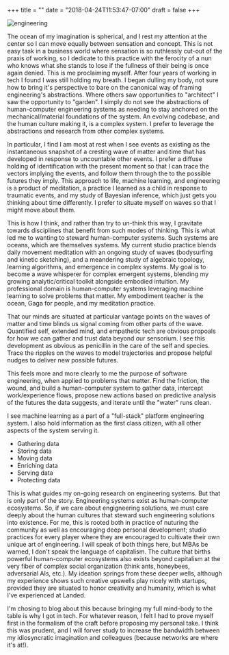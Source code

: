 +++
title = ""
date = "2018-04-24T11:53:47-07:00"
draft = false
+++

![engineering](engineering.jpg)

The ocean of my imagination is spherical, and I rest my attention at the center so I can move equally
between sensation and concept. This is not easy task in a business world where
sensation is so ruthlessly cut-out of the praxis of working, so I dedicate to 
this practice with the ferocity of a nun who knows what she stands
to lose if the fullness of their being is once again denied. This is me 
proclaiming myself. After four years of working in tech I found I was still 
holding my breath. 
I began dulling my body, not sure how to bring it's perspective to bare
on the canonical way of framing engineering's abstractions. Where others
saw opportunities to "architect" I saw the opportunity to "garden". I simply
do not see the abstractions of human-computer engineering systems as needing
to stay anchored on the mechanical/material foundations of the system. An
evolving codebase, and the human culture making it, is a complex system. I 
prefer to leverage the abstractions and research from other complex systems.

In particular, I find I am most at rest when I see events as existing as the instantaneous
snapshot of a cresting wave of matter and time that has developed in response
to uncountable other events. I prefer a diffuse holding of identification
with the present moment so that I can trace the vectors implying the events,
and follow them through the to the possible futures they imply. This approach
to life, machine learning, and engineering is a product of meditation, a practice
I learned as a child in response to traumatic events, and my study of Bayesian
inference, which just gets you thinking about time differently. I prefer 
to situate myself on waves so that I might move about them. 

This is how I think, and rather than try to un-think this way, I gravitate 
towards disciplines that benefit from 
such modes of thinking. This is what led me to wanting to steward 
human-computer systems. Such systems are oceans, which are themselves systems.
My current studio practice blends daily movement meditation with an ongoing
study of waves (bodysurfing and kinetic sketching), and a meandering study of 
algebraic topology, learning algorithms, and emergence in complex systems. 
My goal is to become a wave whisperer for complex emergent systems, blending
my growing analytic/critical toolkit alongside embodied intuition. My 
professional domain is human-computer systems leveraging machine learning
to solve problems that matter. My embodiment teacher is the ocean, Gaga for people,
and my meditation practice. 

That our minds are situated at particular vantage points on the waves of 
matter and time blinds us signal coming from other parts of the wave.
Quantified self, extended mind, and empathetic tech
are obvious propoals for how we can gather and trust data beyond our sensorium. 
I see this development as obvious as penicillin in the care of the self and species. 
Trace the ripples on the waves to model 
trajectories and propose helpful nudges to deliver new possible futures. 

This feels more and more clearly to me the purpose of software engineering, when
applied to problems that matter. Find the friction, the wound, and build a 
human-computer system to gather data, intercept work/experience flows, propose
new actions based on predictive analysis of the futures the data suggests,
and iterate until the "water" runs clean. 

I see machine learning as a part of a "full-stack"
platform engineering system. I also hold information as the first class citizen, 
with all other aspects of the system serving it. 

* Gathering data
* Storing data
* Moving data
* Enriching data
* Serving data
* Protecting data

This is what guides my on-going research on engineering systems. But that is only
part of the story. Engineering systems exist as human-computer ecosystems.
So, if we care about engigneering solutions, we must care deeply about the human
cultures that steward such engineering solutions into existence. For me, this 
is rooted both in practice of nuturing the community as well as encouraging
deep personal development; studio practices for every player where they 
are encouraged to cultivate their own unique art of engineering. I will speak
of both things here, but MBAs be warned, I don't speak the language of capitalism.
The culture that births powerful human-computer ecosystems also exists beyond
capitalism at the very fiber of complex social organization (think ants, honeybees,
adversarial AIs, etc.). My ideation springs from these deeper wells, although
my experience shows such creative upswells play nicely with startups, provided
they are situated to honor creativity and humanity, which is what I've 
experienced at Landed. 

I'm chosing to blog about this because bringing my full mind-body to the table
is why I got in tech. For whatever reason, I felt I had to prove myself first
in the formalism of the craft before proposing my personal take. I think this
was prudent, and I will forver study to increase the bandwidth between my
idiosyncratic imagination and colleagues (because networks are where it's at!). 

